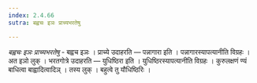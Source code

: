 ```yaml
---
index: 2.4.66
sutra: बह्वचः इञः प्राच्यभरतेषु

---
```

_बह्वचः इञः प्राच्यभरतेषु_ - बह्वच इञः । प्राच्ये उदाहरति — पन्नागारा इति । पन्नागारस्यापत्यानीति विग्रहः । अत इञो लुक् । भरतगोत्रे उदाहरति — युधिष्ठिरा इति । युधिष्ठिरस्यापत्यानीति विग्रहः । कुरुलक्षणं ण्यं बाधित्वा बाह्वादित्वादिञ् । तस्य लुक् । बहुत्वे तु यौधिष्ठिरिः ।